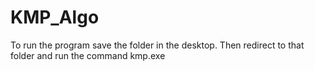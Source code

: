 # KMP_Algo
To run the program save the folder in the desktop.
Then redirect to that folder and run the command
kmp.exe
